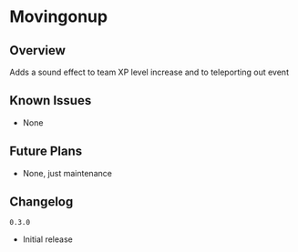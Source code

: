 # Movingonup

## Overview

Adds a sound effect to team XP level increase and to teleporting out event

## Known Issues

- None

## Future Plans

- None, just maintenance

## Changelog

`0.3.0`
- Initial release